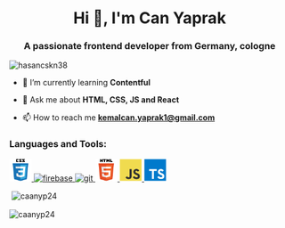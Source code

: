 <h1 align="center">Hi 👋, I'm Can Yaprak</h1>
<h3 align="center">A passionate frontend developer from Germany, cologne</h3>

<p align="left"> <img src="https://komarev.com/ghpvc/?username=caanyp24&label=Profile%20views&color=0e75b6&style=flat" alt="hasancskn38" /> </p>

- 🌱 I’m currently learning **Contentful**

- 💬 Ask me about **HTML, CSS, JS and React**

- 📫 How to reach me **kemalcan.yaprak1@gmail.com**


<h3 align="left">Languages and Tools:</h3>
<p align="left"> 

 
  <a href="https://www.w3schools.com/css/" target="_blank" rel="noreferrer"> <img src="https://raw.githubusercontent.com/devicons/devicon/master/icons/css3/css3-original-wordmark.svg" alt="css3" width="40" height="40"/> </a> 
  <a href="https://firebase.google.com/" target="_blank" rel="noreferrer"> <img src="https://www.vectorlogo.zone/logos/firebase/firebase-icon.svg" alt="firebase" width="40" height="40"/> </a> 
  <a href="https://git-scm.com/" target="_blank" rel="noreferrer"> <img src="https://www.vectorlogo.zone/logos/git-scm/git-scm-icon.svg" alt="git" width="40" height="40"/> </a> 
  <a href="https://www.w3.org/html/" target="_blank" rel="noreferrer"> <img src="https://raw.githubusercontent.com/devicons/devicon/master/icons/html5/html5-original-wordmark.svg" alt="html5" width="40" height="40"/> </a> 
  <a href="https://developer.mozilla.org/en-US/docs/Web/JavaScript" target="_blank" rel="noreferrer"> <img src="https://raw.githubusercontent.com/devicons/devicon/master/icons/javascript/javascript-original.svg" alt="javascript" width="40" height="40"/> </a> <a href="https://www.typescriptlang.org/" target="_blank" rel="noreferrer"> <img src="https://raw.githubusercontent.com/devicons/devicon/master/icons/typescript/typescript-original.svg" alt="typescript" width="40" height="40"/> </a> </p>


<p>&nbsp;<img align="center" src="https://github-readme-stats.vercel.app/api?username=caanyp24&show_icons=true&locale=en" alt="caanyp24" /></p>

<p><img align="center" src="https://github-readme-streak-stats.herokuapp.com/?user=caanyp24&" alt="caanyp24" /></p>
